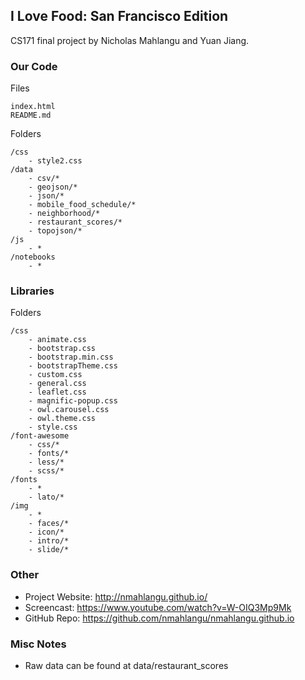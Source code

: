 ## I Love Food: San Francisco Edition

CS171 final project by Nicholas Mahlangu and Yuan Jiang.

### Our Code
Files

	index.html
	README.md
Folders

	/css
		- style2.css
	/data
		- csv/*
		- geojson/*
		- json/*
		- mobile_food_schedule/*
		- neighborhood/*
		- restaurant_scores/*
		- topojson/*
	/js
		- *
	/notebooks
		- *

### Libraries
Folders

	/css
		- animate.css
		- bootstrap.css
		- bootstrap.min.css
		- bootstrapTheme.css
		- custom.css
		- general.css
		- leaflet.css
		- magnific-popup.css
		- owl.carousel.css
		- owl.theme.css
		- style.css
	/font-awesome
		- css/*
		- fonts/*
		- less/*
		- scss/*
	/fonts
		- *
		- lato/*
	/img
		- *
		- faces/*
		- icon/*
		- intro/*
		- slide/*

### Other
* Project Website: http://nmahlangu.github.io/
* Screencast: https://www.youtube.com/watch?v=W-OIQ3Mp9Mk
* GitHub Repo: https://github.com/nmahlangu/nmahlangu.github.io

### Misc Notes
* Raw data can be found at data/restaurant_scores